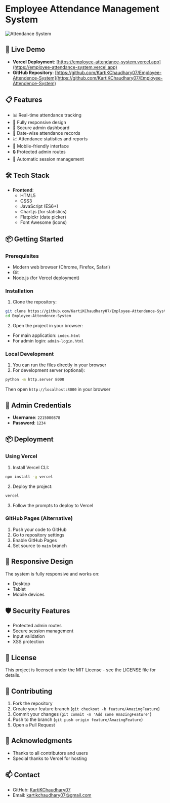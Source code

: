 # Employee Attendance Management System

![Attendance System](https://github.com/KartiKChaudhary07/Employee-Attendence-System/blob/main/screenshot.png)

## 🚀 Live Demo

- **Vercel Deployment**: [https://employee-attendance-system.vercel.app](https://employee-attendance-system.vercel.app)
- **GitHub Repository**: [https://github.com/KartiKChaudhary07/Employee-Attendence-System](https://github.com/KartiKChaudhary07/Employee-Attendence-System)

## 📋 Features

- 📊 Real-time attendance tracking
- 📱 Fully responsive design
- 🔐 Secure admin dashboard
- 📅 Date-wise attendance records
- 📈 Attendance statistics and reports
- 📱 Mobile-friendly interface
- 🔒 Protected admin routes
- 🔄 Automatic session management

## 🛠️ Tech Stack

- **Frontend**:
  - HTML5
  - CSS3
  - JavaScript (ES6+)
  - Chart.js (for statistics)
  - Flatpickr (date picker)
  - Font Awesome (icons)

## 📦 Getting Started

### Prerequisites

- Modern web browser (Chrome, Firefox, Safari)
- Git
- Node.js (for Vercel deployment)

### Installation

1. Clone the repository:
```bash
git clone https://github.com/KartiKChaudhary07/Employee-Attendence-System.git
cd Employee-Attendence-System
```

2. Open the project in your browser:
- For main application: `index.html`
- For admin login: `admin-login.html`

### Local Development

1. You can run the files directly in your browser
2. For development server (optional):
```bash
python -m http.server 8000
```
Then open `http://localhost:8000` in your browser

## 🔐 Admin Credentials

- **Username**: `2215000878`
- **Password**: `1234`

## 📦 Deployment

### Using Vercel

1. Install Vercel CLI:
```bash
npm install -g vercel
```

2. Deploy the project:
```bash
vercel
```

3. Follow the prompts to deploy to Vercel

### GitHub Pages (Alternative)

1. Push your code to GitHub
2. Go to repository settings
3. Enable GitHub Pages
4. Set source to `main` branch

## 📱 Responsive Design

The system is fully responsive and works on:
- Desktop
- Tablet
- Mobile devices

## 🛡️ Security Features

- Protected admin routes
- Secure session management
- Input validation
- XSS protection

## 📝 License

This project is licensed under the MIT License - see the LICENSE file for details.

## 👥 Contributing

1. Fork the repository
2. Create your feature branch (`git checkout -b feature/AmazingFeature`)
3. Commit your changes (`git commit -m 'Add some AmazingFeature'`)
4. Push to the branch (`git push origin feature/AmazingFeature`)
5. Open a Pull Request

## 🙏 Acknowledgments

- Thanks to all contributors and users
- Special thanks to Vercel for hosting

## 📫 Contact

- GitHub: [KartiKChaudhary07](https://github.com/KartiKChaudhary07)
- Email: kartikchaudhary07@gmail.com
